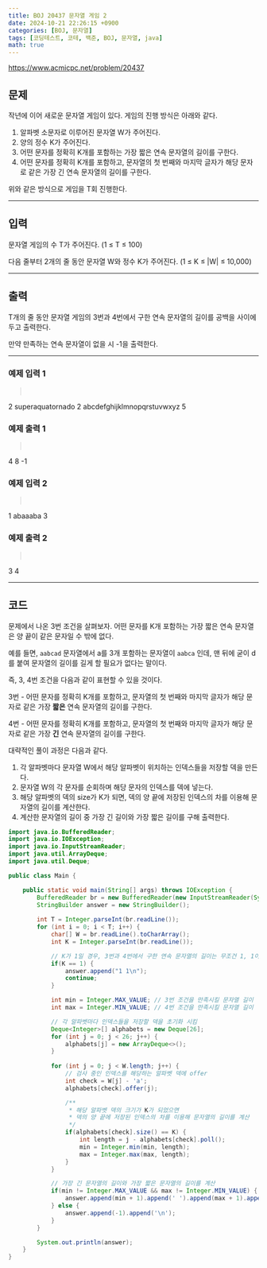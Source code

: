 ```yaml
---
title: BOJ 20437 문자열 게임 2
date: 2024-10-21 22:26:15 +0900
categories: [BOJ, 문자열]
tags: [코딩테스트, 코테, 백준, BOJ, 문자열, java]
math: true
---
```


<https://www.acmicpc.net/problem/20437>

## 문제
작년에 이어 새로운 문자열 게임이 있다. 게임의 진행 방식은 아래와 같다.

1. 알파벳 소문자로 이루어진 문자열 W가 주어진다.
2. 양의 정수 K가 주어진다.
3. 어떤 문자를 정확히 K개를 포함하는 가장 짧은 연속 문자열의 길이를 구한다.
4. 어떤 문자를 정확히 K개를 포함하고, 문자열의 첫 번째와 마지막 글자가 해당 문자로 같은 가장 긴 연속 문자열의 길이를 구한다.

위와 같은 방식으로 게임을 T회 진행한다.

---
## 입력
문자열 게임의 수 T가 주어진다. (1 ≤ T ≤ 100)

다음 줄부터 2개의 줄 동안 문자열 W와 정수 K가 주어진다. (1 ≤ K ≤ \|W\| ≤ 10,000)

---
## 출력
T개의 줄 동안 문자열 게임의 3번과 4번에서 구한 연속 문자열의 길이를 공백을 사이에 두고 출력한다.

만약 만족하는 연속 문자열이 없을 시 -1을 출력한다.

---
### 예제 입력 1
> <pre>
2
superaquatornado
2
abcdefghijklmnopqrstuvwxyz
5
> </pre>

### 예제 출력 1
> <pre>
4 8
-1
> </pre>

### 예제 입력 2
> <pre>
1
abaaaba
3
> </pre>

### 예제 출력 2
> <pre>
3 4
> </pre>

---
## 코드

문제에서 나온 3번 조건을 살펴보자.
어떤 문자를 K개 포함하는 가장 짧은 연속 문자열은 양 끝이 같은 문자일 수 밖에 없다.

예를 들면, `aabcad` 문자열에서 a를 3개 포함하는 문자열이 `aabca` 인데, 맨 뒤에 굳이 d를 붙여 문자열의 길이를 길게 할 필요가 없다는 말이다.

즉, 3, 4번 조건을 다음과 같이 표현할 수 있을 것이다.

3번 - 어떤 문자를 정확히 K개를 포함하고, 문자열의 첫 번째와 마지막 글자가 해당 문자로 같은 가장 **짧은** 연속 문자열의 길이를 구한다.

4번 - 어떤 문자를 정확히 K개를 포함하고, 문자열의 첫 번째와 마지막 글자가 해당 문자로 같은 가장 **긴** 연속 문자열의 길이를 구한다.

대략적인 풀이 과정은 다음과 같다.
1. 각 알파벳마다 문자열 W에서 해당 알파벳이 위치하는 인덱스들을 저장할 덱을 만든다.
2. 문자열 W의 각 문자를 순회하며 해당 문자의 인덱스를 덱에 넣는다.
3. 해당 알파벳의 덱의 size가 K가 되면, 덱의 양 끝에 저장된 인덱스의 차를 이용해 문자열의 길이를 계산한다.
4. 계산한 문자열의 길이 중 가장 긴 길이와 가장 짧은 길이를 구해 출력한다.

```java
import java.io.BufferedReader;
import java.io.IOException;
import java.io.InputStreamReader;
import java.util.ArrayDeque;
import java.util.Deque;

public class Main {

    public static void main(String[] args) throws IOException {
        BufferedReader br = new BufferedReader(new InputStreamReader(System.in));
        StringBuilder answer = new StringBuilder();
        
        int T = Integer.parseInt(br.readLine());
        for (int i = 0; i < T; i++) {
            char[] W = br.readLine().toCharArray();
            int K = Integer.parseInt(br.readLine());

            // K가 1일 경우, 3번과 4번에서 구한 연속 문자열의 길이는 무조건 1, 1이다.
            if(K == 1) {
                answer.append("1 1\n");
                continue;
            }

            int min = Integer.MAX_VALUE; // 3번 조건을 만족시킬 문자열 길이
            int max = Integer.MIN_VALUE; // 4번 조건을 만족시킬 문자열 길이

            // 각 알파벳마다 인덱스들을 저장할 덱을 초기화 시킴
            Deque<Integer>[] alphabets = new Deque[26];
            for (int j = 0; j < 26; j++) {
                alphabets[j] = new ArrayDeque<>();
            }
            
            for (int j = 0; j < W.length; j++) {
                // 검사 중인 인덱스를 해당하는 알파벳 덱에 offer
                int check = W[j] - 'a';
                alphabets[check].offer(j);

                /**
                 * 해당 알파벳 덱의 크기가 K가 되었으면
                 * 덱의 양 끝에 저장된 인덱스의 차를 이용해 문자열의 길이를 계산
                 */
                if(alphabets[check].size() == K) {
                    int length = j - alphabets[check].poll();
                    min = Integer.min(min, length);
                    max = Integer.max(max, length);
                }
            }

            // 가장 긴 문자열의 길이와 가장 짧은 문자열의 길이를 계산
            if(min != Integer.MAX_VALUE && max != Integer.MIN_VALUE) {
                answer.append(min + 1).append(' ').append(max + 1).append('\n');
            } else {
                answer.append(-1).append('\n');
            }
        }

        System.out.println(answer);
    }
}
```
